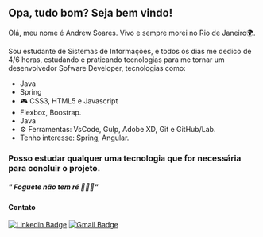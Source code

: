 ## Opa, tudo bom? Seja bem vindo!
Olá, meu nome é Andrew Soares. Vivo e sempre morei no Rio de Janeiro🌍.

Sou estudante de Sistemas de Informações, e todos os dias me dedico de  4/6 horas, estudando e praticando tecnologias para me tornar um desenvolvedor Sofware Developer, tecnologias como:
- Java
- Spring
- 🎮 CSS3, HTML5 e Javascript
- Flexbox, Boostrap.
- Java
- ⚙ Ferramentas: VsCode, Gulp, Adobe XD, Git e GitHub/Lab.
 - Tenho interesse: Spring, Angular.

 ### Posso estudar qualquer uma tecnologia que for necessária para concluir o projeto.
##### " Foguete não tem ré 🚀🚀🚀"
#### Contato
[![Linkedin Badge](https://img.shields.io/badge/-LinkedIn-blue?style=flat-square&logo=Linkedin&logoColor=white&link=https://www.linkedin.com/in/andrew-soares-722643179/)](https://www.linkedin.com/in/andrew-soares-722643179/)     [![Gmail Badge](https://img.shields.io/badge/-Gmail-c14438?style=flat-square&logo=Gmail&logoColor=white&link=mailtoandrewsoares347@gmail.com)](mailto:andrewsoares347@gmail.com)
